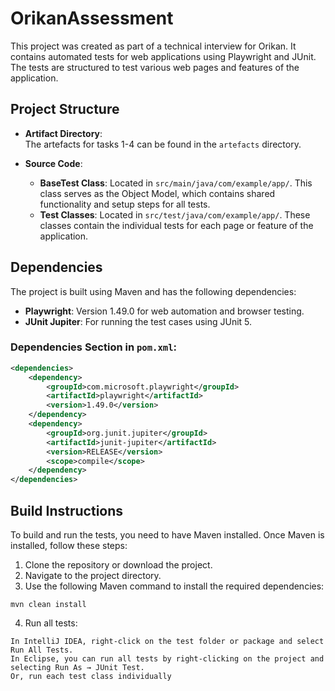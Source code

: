 # OrikanAssessment

This project was created as part of a technical interview for Orikan. It contains automated tests for web applications using Playwright and JUnit. The tests are structured to test various web pages and features of the application.

## Project Structure

- **Artifact Directory**:  
  The artefacts for tasks 1-4 can be found in the `artefacts` directory.

- **Source Code**:
    - **BaseTest Class**: Located in `src/main/java/com/example/app/`. This class serves as the Object Model, which contains shared functionality and setup steps for all tests.
    - **Test Classes**: Located in `src/test/java/com/example/app/`. These classes contain the individual tests for each page or feature of the application.

## Dependencies

The project is built using Maven and has the following dependencies:

- **Playwright**: Version 1.49.0 for web automation and browser testing.
- **JUnit Jupiter**: For running the test cases using JUnit 5.

### Dependencies Section in `pom.xml`:

```xml
<dependencies>
    <dependency>
        <groupId>com.microsoft.playwright</groupId>
        <artifactId>playwright</artifactId>
        <version>1.49.0</version>
    </dependency>
    <dependency>
        <groupId>org.junit.jupiter</groupId>
        <artifactId>junit-jupiter</artifactId>
        <version>RELEASE</version>
        <scope>compile</scope>
    </dependency>
</dependencies>
```

## Build Instructions
To build and run the tests, you need to have Maven installed. Once Maven is installed, follow these steps:
1. Clone the repository or download the project.
2. Navigate to the project directory.
3. Use the following Maven command to install the required dependencies:
```text
mvn clean install 
```
4. Run all tests:
```text
In IntelliJ IDEA, right-click on the test folder or package and select Run All Tests.
In Eclipse, you can run all tests by right-clicking on the project and selecting Run As → JUnit Test.
Or, run each test class individually
```